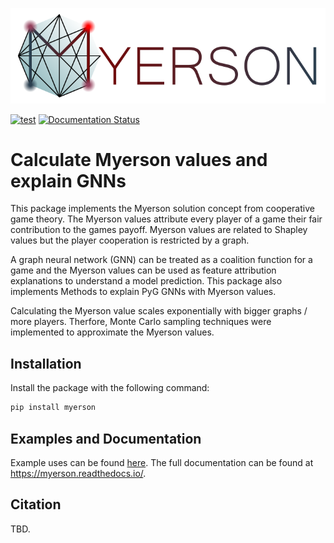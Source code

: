 ![Myerson logo banner](docs/source/images/logo_banner_embedded.svg "Myerson")

[![test](https://github.com/SamuelHomberg/myerson/actions/workflows/test.yml/badge.svg)](https://github.com/SamuelHomberg/myerson/actions/workflows/test.yml)
[![Documentation Status](https://readthedocs.org/projects/myerson/badge/?version=latest)](https://myerson.readthedocs.io/en/latest/?badge=latest)

# Calculate Myerson values and explain GNNs

This package implements the Myerson solution concept from cooperative game theory. The Myerson values attribute every player of a game their fair contribution to the games payoff. Myerson values are related to Shapley values but the player cooperation is restricted by a graph.

A graph neural network (GNN) can be treated as a coalition function for a game and the Myerson values can be used as feature attribution explanations to understand a model prediction. This package also implements Methods to explain PyG GNNs with Myerson values.

Calculating the Myerson value scales exponentially with bigger graphs / more players. Therfore, Monte Carlo sampling techniques were implemented to approximate the Myerson values.

## Installation
Install the package with the following command:

```bash
pip install myerson
```

## Examples and Documentation
Example uses can be found [here](https://myerson.readthedocs.io/en/latest/get_started.html#get-started). The full documentation can be found at https://myerson.readthedocs.io/.

## Citation

TBD.